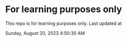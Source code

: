 # For learning purposes only
This repo is for learning purposes only.
Last updated at

Sunday, August 20, 2023 4:50:30 AM

